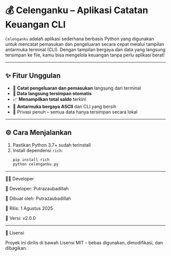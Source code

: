 # 💰 Celenganku – Aplikasi Catatan Keuangan CLI

`Celenganku` adalah aplikasi sederhana berbasis Python yang digunakan untuk mencatat pemasukan dan pengeluaran secara cepat melalui tampilan antarmuka terminal (CLI). Dengan tampilan bergaya dan data yang langsung tersimpan ke file, kamu bisa mengelola keuangan tanpa perlu aplikasi berat!

---

## ✨ Fitur Unggulan

- 🧾 **Catat pengeluaran dan pemasukan** langsung dari terminal
- 💾 **Data langsung tersimpan otomatis**
- 📈 **Menampilkan total saldo** terkini
- 🌙 **Antarmuka bergaya ASCII** dan CLI yang bersih
- 🔐 Privasi penuh – semua data hanya tersimpan secara lokal

---

## ⚙️ Cara Menjalankan

1. Pastikan Python 3.7+ sudah terinstall
2. Install dependensi `rich`:
   ```bash
   pip install rich
   python celenganku.py

---

👨‍💻 Developer

🧠 Developer: Putrazaubadillah

🚀 Dibuat oleh: Putrazaubadillah

📅 Rilis: 1 Agustus 2025

🔧 Versi: v2.0.0



---

📄 Lisensi

Proyek ini dirilis di bawah Lisensi MIT – bebas digunakan, dimodifikasi, dan dibagikan.
